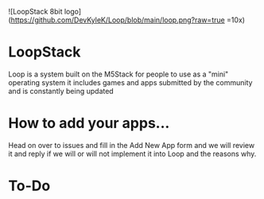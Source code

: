 ![LoopStack 8bit logo](https://github.com/DevKyleK/Loop/blob/main/loop.png?raw=true =10x)
# LoopStack
Loop is a system built on the M5Stack for people to use as a "mini" operating system it includes games and apps submitted by the community and is constantly being updated

# How to add your apps...

Head on over to issues and fill in the Add New App form and we will review it and reply if we will or will not implement it into Loop and the reasons why.


# To-Do
